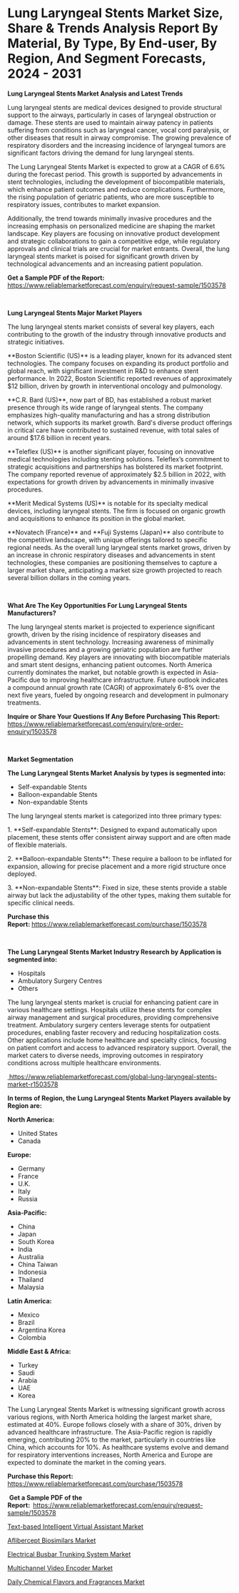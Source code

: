 <p><h1>Lung Laryngeal Stents Market Size, Share & Trends Analysis Report By Material, By Type, By End-user, By Region, And Segment Forecasts, 2024 - 2031</h1></p><p><strong>Lung Laryngeal Stents Market Analysis and Latest Trends</strong></p>
<p><p>Lung laryngeal stents are medical devices designed to provide structural support to the airways, particularly in cases of laryngeal obstruction or damage. These stents are used to maintain airway patency in patients suffering from conditions such as laryngeal cancer, vocal cord paralysis, or other diseases that result in airway compromise. The growing prevalence of respiratory disorders and the increasing incidence of laryngeal tumors are significant factors driving the demand for lung laryngeal stents.</p><p>The Lung Laryngeal Stents Market is expected to grow at a CAGR of 6.6% during the forecast period. This growth is supported by advancements in stent technologies, including the development of biocompatible materials, which enhance patient outcomes and reduce complications. Furthermore, the rising population of geriatric patients, who are more susceptible to respiratory issues, contributes to market expansion.</p><p>Additionally, the trend towards minimally invasive procedures and the increasing emphasis on personalized medicine are shaping the market landscape. Key players are focusing on innovative product development and strategic collaborations to gain a competitive edge, while regulatory approvals and clinical trials are crucial for market entrants. Overall, the lung laryngeal stents market is poised for significant growth driven by technological advancements and an increasing patient population.</p></p>
<p><strong>Get a Sample PDF of the Report:&nbsp;</strong> <a href="https://www.reliablemarketforecast.com/enquiry/request-sample/1503578?utm_campaign=1097&utm_medium=2&utm_source=Github&utm_content=ia&utm_term=08122024&utm_id=lung-laryngeal-stents">https://www.reliablemarketforecast.com/enquiry/request-sample/1503578</a></p>
<p>&nbsp;</p>
<p><strong>Lung Laryngeal Stents Major Market Players</strong></p>
<p><p>The lung laryngeal stents market consists of several key players, each contributing to the growth of the industry through innovative products and strategic initiatives.</p><p>**Boston Scientific (US)** is a leading player, known for its advanced stent technologies. The company focuses on expanding its product portfolio and global reach, with significant investment in R&D to enhance stent performance. In 2022, Boston Scientific reported revenues of approximately $12 billion, driven by growth in interventional oncology and pulmonology.</p><p>**C.R. Bard (US)**, now part of BD, has established a robust market presence through its wide range of laryngeal stents. The company emphasizes high-quality manufacturing and has a strong distribution network, which supports its market growth. Bard's diverse product offerings in critical care have contributed to sustained revenue, with total sales of around $17.6 billion in recent years.</p><p>**Teleflex (US)** is another significant player, focusing on innovative medical technologies including stenting solutions. Teleflex’s commitment to strategic acquisitions and partnerships has bolstered its market footprint. The company reported revenue of approximately $2.5 billion in 2022, with expectations for growth driven by advancements in minimally invasive procedures.</p><p>**Merit Medical Systems (US)** is notable for its specialty medical devices, including laryngeal stents. The firm is focused on organic growth and acquisitions to enhance its position in the global market.</p><p>**Novatech (France)** and **Fuji Systems (Japan)** also contribute to the competitive landscape, with unique offerings tailored to specific regional needs. As the overall lung laryngeal stents market grows, driven by an increase in chronic respiratory diseases and advancements in stent technologies, these companies are positioning themselves to capture a larger market share, anticipating a market size growth projected to reach several billion dollars in the coming years.</p></p>
<p>&nbsp;</p>
<p><strong>What Are The Key Opportunities For Lung Laryngeal Stents Manufacturers?</strong></p>
<p><p>The lung laryngeal stents market is projected to experience significant growth, driven by the rising incidence of respiratory diseases and advancements in stent technology. Increasing awareness of minimally invasive procedures and a growing geriatric population are further propelling demand. Key players are innovating with biocompatible materials and smart stent designs, enhancing patient outcomes. North America currently dominates the market, but notable growth is expected in Asia-Pacific due to improving healthcare infrastructure. Future outlook indicates a compound annual growth rate (CAGR) of approximately 6-8% over the next five years, fueled by ongoing research and development in pulmonary treatments.</p></p>
<p><strong>Inquire or Share Your Questions If Any Before Purchasing This Report:</strong> <a href="https://www.reliablemarketforecast.com/enquiry/pre-order-enquiry/1503578?utm_campaign=1097&utm_medium=2&utm_source=Github&utm_content=ia&utm_term=08122024&utm_id=lung-laryngeal-stents">https://www.reliablemarketforecast.com/enquiry/pre-order-enquiry/1503578</a></p>
<p>&nbsp;</p>
<p><strong>Market Segmentation</strong></p>
<p><strong>The Lung Laryngeal Stents Market Analysis by types is segmented into:</strong></p>
<p><ul><li>Self-expandable Stents</li><li>Balloon-expandable Stents</li><li>Non-expandable Stents</li></ul></p>
<p><p>The lung laryngeal stents market is categorized into three primary types: </p><p>1. **Self-expandable Stents**: Designed to expand automatically upon placement, these stents offer consistent airway support and are often made of flexible materials.</p><p>2. **Balloon-expandable Stents**: These require a balloon to be inflated for expansion, allowing for precise placement and a more rigid structure once deployed.</p><p>3. **Non-expandable Stents**: Fixed in size, these stents provide a stable airway but lack the adjustability of the other types, making them suitable for specific clinical needs.</p></p>
<p><strong>Purchase this Report:&nbsp;</strong><a href="https://www.reliablemarketforecast.com/purchase/1503578?utm_campaign=1097&utm_medium=2&utm_source=Github&utm_content=ia&utm_term=08122024&utm_id=lung-laryngeal-stents">https://www.reliablemarketforecast.com/purchase/1503578</a></p>
<p>&nbsp;</p>
<p><strong>The Lung Laryngeal Stents Market Industry Research by Application is segmented into:</strong></p>
<p><ul><li>Hospitals</li><li>Ambulatory Surgery Centres</li><li>Others</li></ul></p>
<p><p>The lung laryngeal stents market is crucial for enhancing patient care in various healthcare settings. Hospitals utilize these stents for complex airway management and surgical procedures, providing comprehensive treatment. Ambulatory surgery centers leverage stents for outpatient procedures, enabling faster recovery and reducing hospitalization costs. Other applications include home healthcare and specialty clinics, focusing on patient comfort and access to advanced respiratory support. Overall, the market caters to diverse needs, improving outcomes in respiratory conditions across multiple healthcare environments.</p></p>
<p><a href="https://www.reliablemarketforecast.com/global-lung-laryngeal-stents-market-r1503578?utm_campaign=1097&utm_medium=2&utm_source=Github&utm_content=ia&utm_term=08122024&utm_id=lung-laryngeal-stents">&nbsp;https://www.reliablemarketforecast.com/global-lung-laryngeal-stents-market-r1503578</a></p>
<p><strong>In terms of Region, the Lung Laryngeal Stents Market Players available by Region are:</strong></p>
<p>
    <p> <strong> North America: </strong>
        <ul>
            <li>United States</li>
            <li>Canada</li>
        </ul>
        </p> 
    <p> <strong> Europe: </strong>
        <ul>
            <li>Germany</li>
            <li>France</li>
            <li>U.K.</li>
            <li>Italy</li>
            <li>Russia</li>
        </ul>
        </p> 
    <p> <strong> Asia-Pacific: </strong>
        <ul>
            <li>China</li>
            <li>Japan</li>
            <li>South Korea</li>
            <li>India</li>
            <li>Australia</li>
            <li>China Taiwan</li>
            <li>Indonesia</li>
            <li>Thailand</li>
            <li>Malaysia</li>
        </ul>
        </p> 
    <p> <strong> Latin America: </strong>
        <ul>
            <li>Mexico</li>
            <li>Brazil</li>
            <li>Argentina Korea</li>
            <li>Colombia</li>
        </ul>
        </p> 
    <p> <strong> Middle East & Africa: </strong>
        <ul>
            <li>Turkey</li>
            <li>Saudi</li>
            <li>Arabia</li>
            <li>UAE</li>
            <li>Korea</li>
        </ul>
    </p>
    </p>
<p><p>The Lung Laryngeal Stents Market is witnessing significant growth across various regions, with North America holding the largest market share, estimated at 40%. Europe follows closely with a share of 30%, driven by advanced healthcare infrastructure. The Asia-Pacific region is rapidly emerging, contributing 20% to the market, particularly in countries like China, which accounts for 10%. As healthcare systems evolve and demand for respiratory interventions increases, North America and Europe are expected to dominate the market in the coming years.</p></p>
<p><strong>Purchase this Report: </strong><a href="https://www.reliablemarketforecast.com/purchase/1503578?utm_campaign=1097&utm_medium=2&utm_source=Github&utm_content=ia&utm_term=08122024&utm_id=lung-laryngeal-stents">https://www.reliablemarketforecast.com/purchase/1503578</a></p>
<p>&nbsp;<strong>Get a Sample PDF of the Report:&nbsp;&nbsp;</strong><a href="https://www.reliablemarketforecast.com/enquiry/request-sample/1503578?utm_campaign=1097&utm_medium=2&utm_source=Github&utm_content=ia&utm_term=08122024&utm_id=lung-laryngeal-stents">https://www.reliablemarketforecast.com/enquiry/request-sample/1503578</a></p>
<p><strong></strong></p>
<p><p><a href="https://github.com/osbornrdaflalo/Market-Research-Report-List-1/blob/main/text-based-intelligent-virtual-assistant-market.md?utm_campaign=1097&utm_medium=2&utm_source=Github&utm_content=ia&utm_term=08122024&utm_id=lung-laryngeal-stents">Text-based Intelligent Virtual Assistant Market</a></p><p><a href="https://www.linkedin.com/pulse/aflibercept-biosimilars-market-size-competitive-differentiation-sqgve?utm_campaign=1097&utm_medium=2&utm_source=Github&utm_content=ia&utm_term=08122024&utm_id=lung-laryngeal-stents">Aflibercept Biosimilars Market</a></p><p><a href="https://www.linkedin.com/pulse/electrical-busbar-trunking-system-market-report-marketanalysis-dyf9f?utm_campaign=1097&utm_medium=2&utm_source=Github&utm_content=ia&utm_term=08122024&utm_id=lung-laryngeal-stents">Electrical Busbar Trunking System Market</a></p><p><a href="https://github.com/lashaunm5st/Market-Research-Report-List-1/blob/main/multichannel-video-encoder-market.md?utm_campaign=1097&utm_medium=2&utm_source=Github&utm_content=ia&utm_term=08122024&utm_id=lung-laryngeal-stents">Multichannel Video Encoder Market</a></p><p><a href="https://www.linkedin.com/pulse/t-insight-dial-ziosf?utm_campaign=1097&utm_medium=2&utm_source=Github&utm_content=ia&utm_term=08122024&utm_id=lung-laryngeal-stents">Daily Chemical Flavors and Fragrances Market</a></p></p>